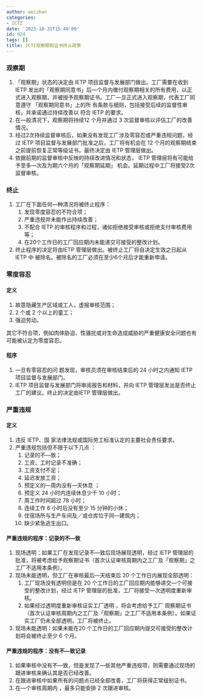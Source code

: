 ```yaml
---
author: weizhan
categories:
- ICTI
date: '2023-10-31T15:40:09'
id: 624
tags: []
title: ICTI观察期和证书终止政策
---
```


### 观察期

  1. 「观察期」状态的决定由 IETP 项目监督与发展部门做出。工厂需要在收到 IETP 发出的「观察期同意书」后—个月内缴付观察期相关的所有费用，以正式进入观察期，并被授予观察期证书。工厂—旦正式进入观察期，代表工厂同意遵守 「观察期同意书」上的所 有条款与细则，包括接受后续的监督性审核，并承诺通过持续改善以 符合 IETP 的要求。
  2. 在—般清况下，观察期将持续12 个月并通过 3 次监督审核以评估工厂的改善情况。
  3. 经过2次持续监督审核后，如果没有发现工厂涉及零容忍或严重违规问题，经过 IETP 项目监督与发展部门批准之后，工厂将有机会在 12 个月的观察期结束之前提前恢复正常等级证书。最终决定由 IETP 管理层做出。
  4. 依据前期的监督审核中反映的持续改进情况和状态， IETP 管理层将有可能给予至多—次及为期六个月的「观察期延期」 机会。延期过程中工厂将接受2次监督审核。

### 终止

  1. 工厂在下面任何—种清况将被终止程序： 
     1. 发现零度容忍的不符合项；
     2. 严重违规并未能作出持续改善；
     3. 不配合 IETP 的审核程序和过程，诸如拒绝接受审核或拒绝支付审核费用等；
     4. 在20个工作日的工厂回应期内未能递交可接受的整改计划。
  2. 终止程序的决定将由IETP 管理层做出。被终止工厂将自决定生效之日起从 IETP 中 被除名。被除名的工厂必须在至少6个月后才能重新申请。

### 零度容忍

#### 定义

  1. 故意隐藏生产区域或工人，虚报审核范围；
  2. 2 个或 2 个以上的童工；
  3. 强迫劳动。

其它不符合项，例如肉体胁迫、性骚扰或对生命造成威胁的严重健康安全问题也有可能被认定为零度容忍。

#### 程序

  1. —旦有零容忍的问 题发现，审核员须在审核结束后的 24 小时之内通知 IETP 项目监督与发展部门。
  2. IETP 项目监督与发展部门将审阅报告和材料，并向 IETP 管理层发出是否终止工厂的建议。终止的决定由IETP 管理层做出。

### 严重违规

#### 定义

  1. 违反 IETP、国 家法律法规或国际劳工标准认定的主要社会责任要求。
  2. 严重违规包括但不限于以下几点 ： 
     1. 记录的不—致；
     2. 工资、工时记录不准确；
     3. 工资支付不足；
     4. 延迟发放工资；
     5. 预定义的—周内没有—天休息 ；
     6. 预定义 24 小时内连续休息少千 10 小时；
     7. 周工作时间超过 78 小时；
     8. 连续工作 6 小时后没有至少 15 分钟的小休；
     9. 住宿场所与生产车间及／或仓库位于同—建筑内；
     10. 缺少紧急逃生出口。

#### 严重违规的程序：记录的不—致

  1. 现场透明：如果工厂在发现记录不—致后现场展现透明，经过 IETP 管理层的批准，将被考虑给予观察期证书（首次认证审核周期内之工厂及「观察期」之工厂不适用本条例）。
  2. 现场未能透明，但工厂在审核最后—天结束后 20 个工作日内展现全部透明： 
     1. 工厂现场没有透明但是在 20 个工作日的工厂回应期内能够递交—个可接受的整改计划，经过 IETP 管理层的批准，工厂将接受—次透明度重新审核。
     2. 如果经过透明度重新审核证实工厂透明 ，将会考虑给予工厂 观察期证书（首次认证审核周期内之工厂及「观察期」之工厂不适用本条例）。如果证实工厂仍未全部透明，工厂将被终止。
  3. 现场未能透明：如果未能在20 个工作日的工厂回应期内提交可接受的整改计划将会被终止至少 6 个月。

#### 严重违规的程序：没有不—致记录

  1. 如果审核中没有不—致，但是发现了—些其他严重违规项，则需要通过现场的跟进审核来确认其是否已经改善。
  2. 在跟进审核中如果所有的问题点已经全部改善，工厂将获得正常级别证书。
  3. 在—个审核周期内 ，最多只能安排 2 次跟进审核。

